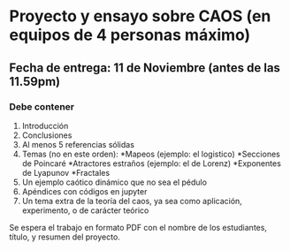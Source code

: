 # Proyecto y ensayo sobre CAOS (en equipos de 4 personas máximo)

## Fecha de entrega: 11 de Noviembre (antes de las 11.59pm)



### Debe contener

1. Introducción
2. Conclusiones
3. Al menos 5 referencias sólidas
4. Temas (no en este orden):
  *Mapeos (ejemplo: el logistico)
  *Secciones de Poincaré
  *Atractores estraños (ejemplo: el de Lorenz)
  *Exponentes de Lyapunov
  *Fractales
5. Un ejemplo caótico dinámico que no sea el pédulo
6. Apéndices con códigos en jupyter
7. Un tema extra de la teoría del caos, ya sea como aplicación, experimento, o de carácter teórico


Se espera el trabajo en formato PDF con el nombre de los estudiantes, título, y resumen del proyecto.
